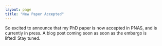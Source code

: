 ```yaml
---
layout: page
title: "New Paper Accepted"
---
```


So excited to announce that my PhD paper is now accepted in PNAS, and is currently in press. A blog post coming soon as soon as the embargo is lifted! Stay tuned.